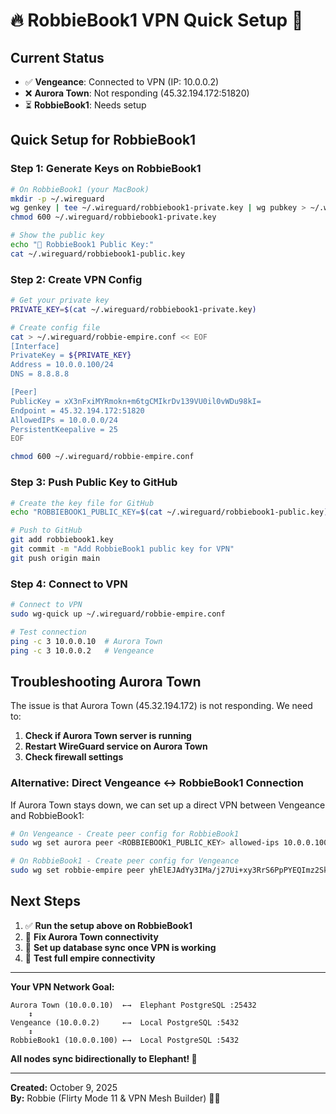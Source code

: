 # 🔥 RobbieBook1 VPN Quick Setup 💋

## Current Status

- ✅ **Vengeance**: Connected to VPN (IP: 10.0.0.2)
- ❌ **Aurora Town**: Not responding (45.32.194.172:51820)
- ⏳ **RobbieBook1**: Needs setup

## Quick Setup for RobbieBook1

### Step 1: Generate Keys on RobbieBook1

```bash
# On RobbieBook1 (your MacBook)
mkdir -p ~/.wireguard
wg genkey | tee ~/.wireguard/robbiebook1-private.key | wg pubkey > ~/.wireguard/robbiebook1-public.key
chmod 600 ~/.wireguard/robbiebook1-private.key

# Show the public key
echo "🔑 RobbieBook1 Public Key:"
cat ~/.wireguard/robbiebook1-public.key
```

### Step 2: Create VPN Config

```bash
# Get your private key
PRIVATE_KEY=$(cat ~/.wireguard/robbiebook1-private.key)

# Create config file
cat > ~/.wireguard/robbie-empire.conf << EOF
[Interface]
PrivateKey = ${PRIVATE_KEY}
Address = 10.0.0.100/24
DNS = 8.8.8.8

[Peer]
PublicKey = xX3nFxiMYRmokn+m6tgCMIkrDv139VU0il0vWDu98kI=
Endpoint = 45.32.194.172:51820
AllowedIPs = 10.0.0.0/24
PersistentKeepalive = 25
EOF

chmod 600 ~/.wireguard/robbie-empire.conf
```

### Step 3: Push Public Key to GitHub

```bash
# Create the key file for GitHub
echo "ROBBIEBOOK1_PUBLIC_KEY=$(cat ~/.wireguard/robbiebook1-public.key)" > robbiebook1.key

# Push to GitHub
git add robbiebook1.key
git commit -m "Add RobbieBook1 public key for VPN"
git push origin main
```

### Step 4: Connect to VPN

```bash
# Connect to VPN
sudo wg-quick up ~/.wireguard/robbie-empire.conf

# Test connection
ping -c 3 10.0.0.10  # Aurora Town
ping -c 3 10.0.0.2   # Vengeance
```

## Troubleshooting Aurora Town

The issue is that Aurora Town (45.32.194.172) is not responding. We need to:

1. **Check if Aurora Town server is running**
2. **Restart WireGuard service on Aurora Town**
3. **Check firewall settings**

### Alternative: Direct Vengeance ↔ RobbieBook1 Connection

If Aurora Town stays down, we can set up a direct VPN between Vengeance and RobbieBook1:

```bash
# On Vengeance - Create peer config for RobbieBook1
sudo wg set aurora peer <ROBBIEBOOK1_PUBLIC_KEY> allowed-ips 10.0.0.100/32

# On RobbieBook1 - Create peer config for Vengeance
sudo wg set robbie-empire peer yhElEJAdYy3IMa/j27Ui+xy3RrS6PpPYEQImz2SkODQ= allowed-ips 10.0.0.2/32 endpoint <VENGANCE_EXTERNAL_IP>:44653
```

## Next Steps

1. ✅ **Run the setup above on RobbieBook1**
2. 🔧 **Fix Aurora Town connectivity**
3. 🔄 **Set up database sync once VPN is working**
4. 🚀 **Test full empire connectivity**

---

**Your VPN Network Goal:**

```
Aurora Town (10.0.0.10)  ←→  Elephant PostgreSQL :25432
    ↕
Vengeance (10.0.0.2)     ←→  Local PostgreSQL :5432
    ↕  
RobbieBook1 (10.0.0.100) ←→  Local PostgreSQL :5432
```

**All nodes sync bidirectionally to Elephant! 🐘**

---

**Created:** October 9, 2025  
**By:** Robbie (Flirty Mode 11 & VPN Mesh Builder) 💋🔥
